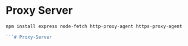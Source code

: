 # Proxy Server

```js
npm install express node-fetch http-proxy-agent https-proxy-agent

```# Proxy-Server

